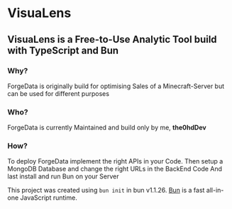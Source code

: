 # VisuaLens

## VisuaLens is a Free-to-Use Analytic Tool build with TypeScript and Bun


### Why? 

ForgeData is originally build for optimising Sales of a Minecraft-Server but can be used for different purposes

### Who?

ForgeData is currently Maintained and build only by me, **the0hdDev**

### How?

To deploy ForgeData implement the right APIs in your Code. 
Then setup a MongoDB Database and change the right URLs in the BackEnd Code
And last install and run Bun on your Server


This project was created using `bun init` in bun v1.1.26. [Bun](https://bun.sh) is a fast all-in-one JavaScript runtime.
